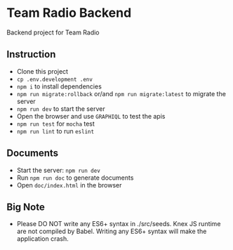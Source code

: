 # Team Radio Backend

Backend project for Team Radio

## Instruction

- Clone this project
- `cp .env.development .env`
- `npm i` to install dependencies
- `npm run migrate:rollback` or/and `npm run migrate:latest` to migrate the server
- `npm run dev` to start the server
- Open the browser and use `GRAPHIQL` to test the apis
- `npm run test` for `mocha` test
- `npm run lint` to run `eslint`

## Documents

- Start the server: `npm run dev`
- Run `npm run doc` to generate documents
- Open `doc/index.html` in the browser

## Big Note

- Please DO NOT write any ES6+ syntax in ./src/seeds. Knex JS runtime are not compiled by Babel. Writing any ES6+ syntax will make the application crash.
